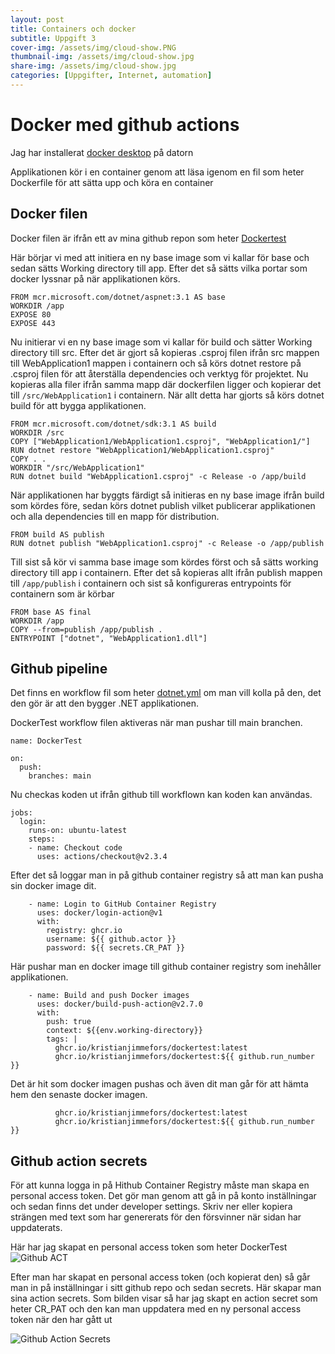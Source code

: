 ```yaml
---
layout: post
title: Containers och docker
subtitle: Uppgift 3
cover-img: /assets/img/cloud-show.PNG
thumbnail-img: /assets/img/cloud-show.jpg
share-img: /assets/img/cloud-show.jpg
categories: [Uppgifter, Internet, automation]
---
```


# Docker med github actions

Jag har installerat [docker desktop](https://docs.docker.com/get-docker/) på datorn

Applikationen kör i en container genom att läsa igenom en fil som heter Dockerfile för att sätta upp och köra en container

## Docker filen

Docker filen är ifrån ett av mina github repon som heter [Dockertest](https://github.com/Kristianjimmefors/Dockertest)

Här börjar vi med att initiera en ny base image som vi kallar för base och sedan sätts Working directory till app. Efter det så sätts vilka portar som docker lyssnar på när applikationen körs.

``` 
FROM mcr.microsoft.com/dotnet/aspnet:3.1 AS base
WORKDIR /app
EXPOSE 80
EXPOSE 443
```

Nu initierar vi en ny base image som vi kallar för build och sätter Working directory till src. Efter det är gjort så kopieras .csproj filen ifrån src mappen till WebApplication1 mappen i containern och så körs dotnet restore på .csproj filen för att återställa dependencies och verktyg för projektet. Nu kopieras alla filer ifrån samma mapp där dockerfilen ligger och kopierar det till ```/src/WebApplication1``` i containern. När allt detta har gjorts så körs dotnet build för att bygga applikationen.
```
FROM mcr.microsoft.com/dotnet/sdk:3.1 AS build
WORKDIR /src
COPY ["WebApplication1/WebApplication1.csproj", "WebApplication1/"]
RUN dotnet restore "WebApplication1/WebApplication1.csproj"
COPY . .
WORKDIR "/src/WebApplication1"
RUN dotnet build "WebApplication1.csproj" -c Release -o /app/build
```


När applikationen har byggts färdigt så initieras en ny base image ifrån build som kördes före, sedan körs dotnet publish vilket publicerar applikationen och alla dependencies till en mapp för distribution. 
```
FROM build AS publish
RUN dotnet publish "WebApplication1.csproj" -c Release -o /app/publish
```

Till sist så kör vi samma base image som kördes först och så sätts working directory till app i containern. Efter det så kopieras allt ifrån publish mappen till ```/app/publish``` i containern och sist så konfigureras entrypoints för containern som är körbar
```
FROM base AS final
WORKDIR /app
COPY --from=publish /app/publish .
ENTRYPOINT ["dotnet", "WebApplication1.dll"]
```


## Github pipeline

Det finns en workflow fil som heter [dotnet.yml](https://github.com/Kristianjimmefors/Dockertest/blob/main/.github/workflows/dotnet.yml) om man vill kolla på den, det den gör är att den bygger .NET applikationen.

DockerTest workflow filen aktiveras när man pushar till main branchen.
```
name: DockerTest

on:
  push:
    branches: main
```

Nu checkas koden ut ifrån github till workflown kan koden kan användas. 
```
jobs:
  login:
    runs-on: ubuntu-latest
    steps:
    - name: Checkout code
      uses: actions/checkout@v2.3.4
```

Efter det så loggar man in på github container registry så att man kan pusha sin docker image dit.
```
    - name: Login to GitHub Container Registry
      uses: docker/login-action@v1
      with:
        registry: ghcr.io
        username: ${{ github.actor }}
        password: ${{ secrets.CR_PAT }}
```

Här pushar man en docker image till github container registry som inehåller applikationen.
```
    - name: Build and push Docker images
      uses: docker/build-push-action@v2.7.0
      with:
        push: true
        context: ${{env.working-directory}}
        tags: |
          ghcr.io/kristianjimmefors/dockertest:latest
          ghcr.io/kristianjimmefors/dockertest:${{ github.run_number }}
```

Det är hit som docker imagen pushas och även dit man går för att hämta hem den senaste docker imagen.
```
          ghcr.io/kristianjimmefors/dockertest:latest
          ghcr.io/kristianjimmefors/dockertest:${{ github.run_number }}
```

## Github action secrets

För att kunna logga in på Hithub Container Registry måste man skapa en personal access token. Det gör man genom att gå in på konto inställningar och sedan finns det under developer settings. Skriv ner eller kopiera strängen med text som har genererats för den försvinner när sidan har uppdaterats.

Här har jag skapat en personal access token som heter DockerTest
![Github ACT](https://raw.githubusercontent.com/Kristianjimmefors/Programmerings-grottan/main/assets/img/github-act.PNG)

Efter man har skapat en personal access token (och kopierat den) så går man in på inställningar i sitt github repo och sedan secrets. Här skapar man sina action secrets. Som bilden visar så har jag skapt en action secret som heter CR_PAT och den kan man uppdatera med en ny personal access token när den har gått ut

![Github Action Secrets](https://raw.githubusercontent.com/Kristianjimmefors/Programmerings-grottan/main/assets/img/github-action-secret.PNG)

